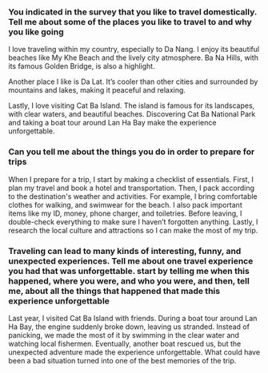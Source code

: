 ### You indicated in the survey that you like to travel domestically. Tell me about some of the places you like to travel to and why you like going

I love traveling within my country, especially to Da Nang.
I enjoy its beautiful beaches like My Khe Beach and the lively city atmosphere.
Ba Na Hills, with its famous Golden Bridge, is also a highlight.

Another place I like is Da Lat. It’s cooler than other cities and surrounded by mountains and lakes, making it peaceful and relaxing.

Lastly, I love visiting Cat Ba Island. The island is famous for its landscapes, with clear waters, and beautiful beaches.
Discovering Cat Ba National Park and taking a boat tour around Lan Ha Bay make the experience unforgettable.

### Can you tell me about the things you do in order to prepare for trips

When I prepare for a trip, I start by making a checklist of essentials.
First, I plan my travel and book a hotel and transportation.
Then, I pack according to the destination's weather and activities.
For example, I bring comfortable clothes for walking, and swimwear for the beach.
I also pack important items like my ID, money, phone charger, and toiletries.
Before leaving, I double-check everything to make sure I haven’t forgotten anything.
Lastly, I research the local culture and attractions so I can make the most of my trip.

### Traveling can lead to many kinds of interesting, funny, and unexpected experiences. Tell me about one travel experience you had that was unforgettable. start by telling me when this happened, where you were, and who you were, and then, tell me, about all the things that happened that made this experience unforgettable

Last year, I visited Cat Ba Island with friends.
During a boat tour around Lan Ha Bay, the engine suddenly broke down, leaving us stranded.
Instead of panicking, we made the most of it by swimming in the clear water and watching local fishermen.
Eventually, another boat rescued us, but the unexpected adventure made the experience unforgettable.
What could have been a bad situation turned into one of the best memories of the trip.
